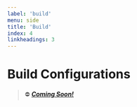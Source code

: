 ```yaml
---
label: 'build'
menu: side
title: 'Build'
index: 4
linkheadings: 3
---
```


# Build Configurations
> ⛔ [_**Coming Soon!**_](https://github.com/ProjectEvergreen/greenwood/issues/426)

<!-- 
A number of [core build configuration files](https://github.com/ProjectEvergreen/greenwood/tree/master/packages/cli/src/config) can be overridden by creating each file within the root path of your project. You can also automate this task in a single command [see eject configurations](#eject-configurations).

### Babel

To override the default **babel.config.js** with your own configuration, create a new babel.config.js file within your project root directory.

> Note: If you use your own **babel.config.js** you need to include your own [.browserslist](#browserslist) file within the project's root directory

By default, [this is the babel.config.js](https://github.com/ProjectEvergreen/greenwood/blob/master/packages/cli/src/config/babel.config.js) being used.

> Note: [.browserslistrc](#browserslist) is used by babel and it also needs to be overwritten if you override your **babel.config.js**. You can override it in that same directory or you may also configure babel.config.js to use default `.browserslistrc` path via [configPath option](https://babeljs.io/docs/en/babel-preset-env#configpath) to path: `./node_modules/@greenwood/cli/src/config/.browserslistrc`.  [Ejecting configuration](#eject-configuration) is one way in which you can easily override both with no extra configuration.

### Browserslist

By default, the **.browserslistrc** file is found in the same directory as the `babel.config.js` and `postcss.config.js`.  If you want to override either file, include a **.browserslistrc** file within your project's root directory. You are also required to include your own `babel.config.js` and `postcss.config.js` file if you're providing a custom **.browserslistrc** within your project's root directory. You can specify an alternative path to the browserslist using the `configPath` setting of your `babel-preset-env` options within your `babel.config.js` file.

By default, [here is the .browserslistrc](https://github.com/ProjectEvergreen/greenwood/blob/master/packages/cli/src/config/.browserslistrc) being used.

### PostCSS

To override the default **postcss.config.js** with your own configuration, create a new postcss.config.js file within your project's root directory.

By default, [this is the postcss.config.js](https://github.com/ProjectEvergreen/greenwood/blob/master/packages/cli/src/config/postcss.config.js) being used.

> Note: [.browserslistrc](#browserslist) is used by postcss and is also needed to be overwritten. You can override that in that same directory or you may also configure postcss-preset-env to use default `.browserslistrc` path via environement variable to: `./node_modules/@greenwood/cli/src/config/.browserslistrc`.  See [postcss-preset-env docs](https://www.npmjs.com/package/postcss-preset-env#browsers) for further information. [Ejecting configuration](#eject-configuration) is one way in which you can easily override both with no extra configuraiton.

### Webpack

The webpack config for production(`webpack.config.prod.js`) and development(`webpack.config.develop.js`) can be overridden by providing your own custom configuration within your project's directory.  You can eject the default core configurations into your project using greenwood cli [eject](#eject-configurations) command and then edit them after, which is the simplest and recommended method for modifying webpack config.  If you wish to revert back to the default provided configuration, simply delete these 2 files from your project's root directory. 
A number of core build configuration files can be overridden by creating each file within the root path of your project.

### Eject Configurations

From greenwood CLI you can eject [core configuration files(webpack, postcss, babel, browserslistrc)](https://github.com/ProjectEvergreen/greenwood/tree/master/packages/cli/src/config) into your project's working directory which will make it easier to add your own customizations.  To do so, add the following to your package.json `scripts` object:

**package.json**

```js
{
  "scripts": {
    "eject":  "greenwood eject --all",
  }
}

```

> Note: The `--all` option is to eject all config files. If you only want to eject webpack config files, remove the `--all`

You can then run:

```bash
$ npm run eject
```

To run the eject task which copies all the configuration files into your project's working directory.
-->